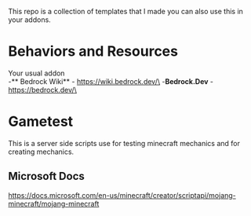 This repo is a collection of templates that I made you can also use this in your addons.

# Behaviors and Resources
Your usual addon\
-** Bedrock Wiki** - https://wiki.bedrock.dev/\
-**Bedrock.Dev** - https://bedrock.dev/\

# Gametest
This is a server side scripts use for testing minecraft mechanics and for creating mechanics.
## Microsoft Docs
https://docs.microsoft.com/en-us/minecraft/creator/scriptapi/mojang-minecraft/mojang-minecraft


